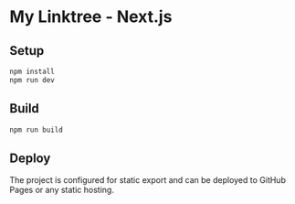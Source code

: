 # My Linktree - Next.js

## Setup

```bash
npm install
npm run dev
```

## Build

```bash
npm run build
```

## Deploy

The project is configured for static export and can be deployed to GitHub Pages or any static hosting.